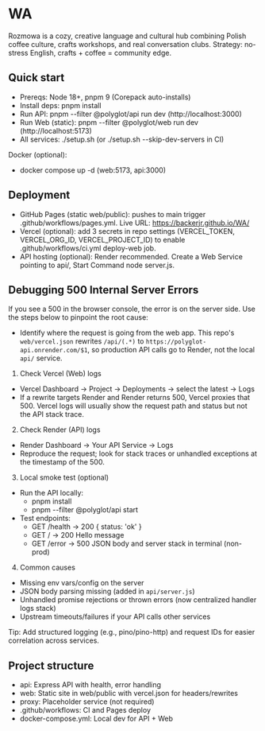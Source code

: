 # WA
Rozmowa is a cozy, creative language and cultural hub combining Polish coffee culture, crafts workshops, and real conversation clubs. Strategy: no-stress English, crafts + coffee = community edge.

## Quick start

- Prereqs: Node 18+, pnpm 9 (Corepack auto-installs)
- Install deps: pnpm install
- Run API: pnpm --filter @polyglot/api run dev (http://localhost:3000)
- Run Web (static): pnpm --filter @polyglot/web run dev (http://localhost:5173)
- All services: ./setup.sh (or ./setup.sh --skip-dev-servers in CI)

Docker (optional):
- docker compose up -d (web:5173, api:3000)

## Deployment

- GitHub Pages (static web/public): pushes to main trigger .github/workflows/pages.yml. Live URL: https://backerjr.github.io/WA/
- Vercel (optional): add 3 secrets in repo settings (VERCEL_TOKEN, VERCEL_ORG_ID, VERCEL_PROJECT_ID) to enable .github/workflows/ci.yml deploy-web job.
- API hosting (optional): Render recommended. Create a Web Service pointing to api/, Start Command node server.js.

## Debugging 500 Internal Server Errors

If you see a 500 in the browser console, the error is on the server side. Use the steps below to pinpoint the root cause:

- Identify where the request is going from the web app. This repo's `web/vercel.json` rewrites `/api/(.*)` to `https://polyglot-api.onrender.com/$1`, so production API calls go to Render, not the local `api/` service.

1) Check Vercel (Web) logs
- Vercel Dashboard -> Project -> Deployments -> select the latest -> Logs
- If a rewrite targets Render and Render returns 500, Vercel proxies that 500. Vercel logs will usually show the request path and status but not the API stack trace.

2) Check Render (API) logs
- Render Dashboard -> Your API Service -> Logs
- Reproduce the request; look for stack traces or unhandled exceptions at the timestamp of the 500.

3) Local smoke test (optional)
- Run the API locally:
	- pnpm install
	- pnpm --filter @polyglot/api start
- Test endpoints:
	- GET /health -> 200 { status: 'ok' }
	- GET / -> 200 Hello message
	- GET /error -> 500 JSON body and server stack in terminal (non-prod)

4) Common causes
- Missing env vars/config on the server
- JSON body parsing missing (added in `api/server.js`)
- Unhandled promise rejections or thrown errors (now centralized handler logs stack)
- Upstream timeouts/failures if your API calls other services

Tip: Add structured logging (e.g., pino/pino-http) and request IDs for easier correlation across services.

## Project structure

- api: Express API with health, error handling
- web: Static site in web/public with vercel.json for headers/rewrites
- proxy: Placeholder service (not required)
- .github/workflows: CI and Pages deploy
- docker-compose.yml: Local dev for API + Web

